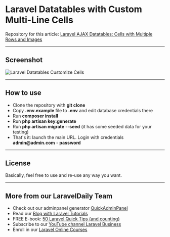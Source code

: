 # Laravel Datatables with Custom Multi-Line Cells

Repository for this article: [Laravel AJAX Datatables: Cells with Multiple Rows and Images](https://quickadminpanel.com/blog/laravel-ajax-datatables-cells-with-multiple-rows-and-images)

- - - - -

## Screenshot 

![Laravel Datatables Customize Cells](https://quickadminpanel.com/blog/wp-content/uploads/2020/01/Screen-Shot-2020-01-31-at-10.41.06-AM-1024x480.png)

- - - - -

## How to use

- Clone the repository with __git clone__
- Copy __.env.example__ file to __.env__ and edit database credentials there
- Run __composer install__
- Run __php artisan key:generate__
- Run __php artisan migrate --seed__ (it has some seeded data for your testing)
- That's it: launch the main URL. Login with credentials __admin@admin.com__ - __password__


- - - - -

## License

Basically, feel free to use and re-use any way you want.

- - - - -

## More from our LaravelDaily Team

- Check out our adminpanel generator [QuickAdminPanel](https://quickadminpanel.com)
- Read our [Blog with Laravel Tutorials](https://laraveldaily.com)
- FREE E-book: [50 Laravel Quick Tips (and counting)](https://laraveldaily.com/free-e-book-40-laravel-quick-tips-and-counting/)
- Subscribe to our [YouTube channel Laravel Business](https://www.youtube.com/channel/UCTuplgOBi6tJIlesIboymGA)
- Enroll in our [Laravel Online Courses](https://laraveldaily.teachable.com/)
